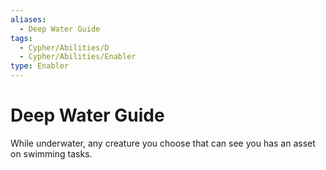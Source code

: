 ```yaml
---
aliases:
  - Deep Water Guide
tags:
  - Cypher/Abilities/D
  - Cypher/Abilities/Enabler
type: Enabler
---
```


# Deep Water Guide

While underwater, any creature you choose that can see you has an asset on swimming tasks.

